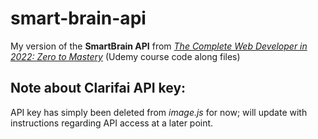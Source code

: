 # smart-brain-api
My version of the **SmartBrain API** from *[The Complete Web Developer in 2022: Zero to Mastery](https://www.udemy.com/course/the-complete-web-developer-zero-to-mastery/)* (Udemy course code along files)

## Note about Clarifai API key:
API key has simply been deleted from *image.js* for now; will update with instructions regarding API access at a later point.

